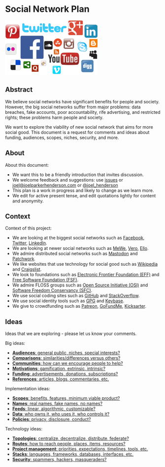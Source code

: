 # Social Network Plan

<img src="README.png" width="300" height="180" alt="Social network icons">


## Abstract

We believe social networks have significant benefits for people and society. However, the big social networks suffer from major problems: data breaches, fake accounts, poor accountability, rife advertising, and restricted rights; these problems harm people and society. 

We want to explore the viability of new social network that aims for more social good. This document is a request for comments and ideas about funding, audiences, scopes, niches, security, and more.


## About

About this document:

* We want this to be a friendly introduction that invites discussion.
* We welcome feedback and suggestions: use [issues](https://github.com/joelparkerhenderson/social_network_plan/issues) or joel@joelparkerhenderson.com or [@joel_henderson](https://twitter.com/joel_henderson)
* This plan is a work in progress and likely to change as we learn more.
* We edit for active present tense, and edit quotations lightly for content and anonymity.


## Context

Context of this project:
* We are looking at the biggest social networks such as 
[Facebook](https://facebook.com),
[Twitter](https://twitter.com),
[LinkedIn](https://linkedin.com).
* We are looking at newer social networks such as
[MeWe](https:://mewe.com), [Vero](https://www.vero.co/), [Ello](https://ello.co/).
* We admire distributed social networks such as
[Mastodon](https://mastodon.social) and
[Patchwork](https://github.com/ssbc/patchwork).
* We like websites that use technology for social good such as 
[Wikipedia](https://wikipedia.org) and
[Craigslist](https://craigslist.org).
* We look to foundations such as 
[Electronic Frontier Foundation (EFF)](http://eff.org/) and
[Free Software Foundation (FSF)](http://fsf.org).
* We admire FLOSS groups such as 
[Open Source Initiative (OSI)](http://opensource.org/) and 
[Software Freedom Conservancy (SFC)](https://sfconservancy.org/).
* We use social coding sites such as 
[GitHub](https://github.com) and
[StackOverflow](https://stackoverflow.com).
* We use social identity tools such as 
[GPG](https://www.gnupg.org/) and
[Keybase](keybase.io).
* We give to crowdfunding such as [Patreon](https://www.patreon.com), [GoFundMe](https://www.gofundme.com/), [Kicksarter](https://www.kickstarter.com).


## Ideas

Ideas that we are exploring - please let us know your comments.

Big ideas:

* [**Audiences**: general public, niches, special interests?](docs/ideas/audiences.md)
* [**Comparisons**: similarities/differences versus others?](docs/ideas/comparisons.md)
* [**Communities**: how can we encourage people to help?](docs/ideas/communities.md)
* [**Motivations**: gamification, extrinsic, intrinsic?](docs/ideas/motivations.md)
* [**Funding**: advertisements, donations, subscriptions?](docs/ideas/funding.md)
* [**References**: articles, blogs, commentaries, etc.](docs/ideas/references.md)

Implementation ideas:

* [**Scopes**: benefits, features, minimum viable product?](docs/ideas/scopes.md)
* [**Names**: real names, fake names, no names?](docs/ideas/names.md)
* [**Feeds**: linear, algorithmic, customizable?](docs/ideas/feeds.md)
* [**Data**: who owns it, who uses it, who controls it?](docs/ideas/data.md)
* [**Policies**: privacy, disclosure, conduct?](docs/ideas/policies.md)

Technology ideas:

* [**Topologies**: centralize, decentralize, distribute, federate?](docs/ideas/topology.md)
* [**Routes**: how to reach people, places, items, resources?](docs/ideas/routes.md)
* [**Project management**: priorities, expectations, timelines, tools, etc.](docs/implementations/projectmanagement.md)
* [**Stacks**: languages, frameworks, databases, interfaces, etc.](docs/implementations/stacks.md)
* [**Security**: spammers, hackers, masqueraders?](docs/ideas/security.md)

<!--
Original content vs. resharing

* "Reshares are part and parcel of a community - even before the days of the Internet. For many, gossip is part of socializing. A friend posted that he's just getting married. People will want to spread the word. How can they without reshares? Rewrite it themselves? Resharing is simply part of usual human interaction."
-->


<!-- How to describe a social network?

We see challenges in how people describe social networks; we suggest starter questions.

Examples:

* **Benefits**: give me reasons to try your product.
* **Privacy**: what is your privacy policy, including sharing with 3rd party?
* **Platform**: is your product aiming to be a platform, API, plugin, integation, etc.?
* **Access**: mobile, web, desktop, native, etc.?
* **Code**: open source, closed source, etc.?
* (more?)

-->


<!--

User Experience


Sign in

Discuss sign in options via:
* Email address and password
* Multi-factor e.g. mobile phone SMS, Google Authenticator app
* Providers e.g. Google, Facebook, LinkedIn
* Protocols e.g. OAuth, SAML
* Integrators e.g. Okta.com


Stories

Discuss stories:
* Can we use RSS?
* Can we use Atom?
* Why/how to provide what companies say they want, e.g. ads, analytics, branding?

-->
